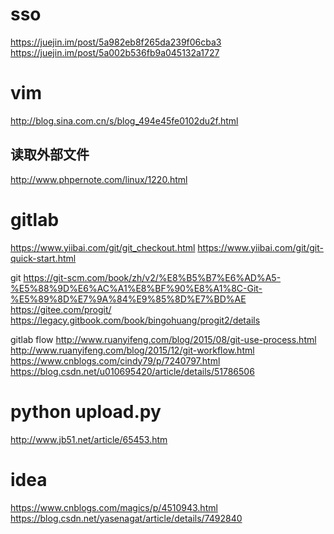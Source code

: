 # sso
https://juejin.im/post/5a982eb8f265da239f06cba3
https://juejin.im/post/5a002b536fb9a045132a1727

# vim
http://blog.sina.com.cn/s/blog_494e45fe0102du2f.html
## 读取外部文件
http://www.phpernote.com/linux/1220.html

# gitlab
https://www.yiibai.com/git/git_checkout.html
https://www.yiibai.com/git/git-quick-start.html

git
https://git-scm.com/book/zh/v2/%E8%B5%B7%E6%AD%A5-%E5%88%9D%E6%AC%A1%E8%BF%90%E8%A1%8C-Git-%E5%89%8D%E7%9A%84%E9%85%8D%E7%BD%AE
https://gitee.com/progit/
https://legacy.gitbook.com/book/bingohuang/progit2/details

gitlab flow
http://www.ruanyifeng.com/blog/2015/08/git-use-process.html
http://www.ruanyifeng.com/blog/2015/12/git-workflow.html
https://www.cnblogs.com/cindy79/p/7240797.html
https://blog.csdn.net/u010695420/article/details/51786506

# python upload.py
http://www.jb51.net/article/65453.htm

# idea
https://www.cnblogs.com/magics/p/4510943.html
https://blog.csdn.net/yasenagat/article/details/7492840
